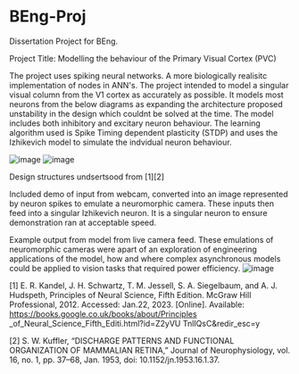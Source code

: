 # BEng-Proj
Dissertation Project for BEng.

Project Title: Modelling the behaviour of the Primary Visual Cortex (PVC)

The project uses spiking neural networks. A more biologically realisitc implementation of nodes in ANN's. The project intended to model a singular visual column from the V1 cortex as accurately as possible. It models most neurons from the below diagrams as expanding the architecture proposed unstability in the design which couldnt be solved at the time. The model includes both inhibitory and excitary neuron behaviour. The learning algorithm used is Spike Timing dependent plasticity (STDP) and uses the Izhikevich model to simulate the indvidual neuron behaviour.

![image](https://github.com/user-attachments/assets/1616e305-34a4-4b65-aaa0-6d35404eb55b)
![image](https://github.com/user-attachments/assets/ae7089ab-f2cd-4d28-9af2-2ad89905cee6)

Design structures undsertsood from [1][2]

Included demo of input from webcam, converted into an image represented by neuron spikes to emulate a neuromorphic camera. These inputs then feed into a singular Izhikevich neuron. It is a singular neuron to ensure demonstration ran at acceptable speed.

Example output from model from live camera feed. These emulations of neuromorphic cameras were apart of an exploration of engineering applications of the model, how and where complex asynchronous models could be applied to vision tasks that required power efficiency.
![image](https://github.com/user-attachments/assets/1bb10ed6-982d-42e6-8531-d43bfda69c40)



[1] E. R. Kandel, J. H. Schwartz, T. M. Jessell,
S. A. Siegelbaum, and A. J. Hudspeth, Principles
of Neural Science, Fifth Edition. McGraw Hill
Professional, 2012. Accessed: Jan.22, 2023.
[Online]. Available:
https://books.google.co.uk/books/about/Principles
_of_Neural_Science_Fifth_Editi.html?id=Z2yVU
TnlIQsC&redir_esc=y 

[2] S. W. Kuffler, “DISCHARGE PATTERNS
AND FUNCTIONAL ORGANIZATION OF
MAMMALIAN RETINA,” Journal of
Neurophysiology, vol. 16, no. 1, pp. 37–68, Jan.
1953, doi: 10.1152/jn.1953.16.1.37. 

